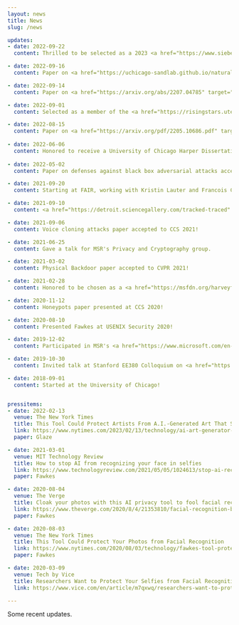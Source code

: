 ```yaml
---
layout: news
title: News
slug: /news

updates:
- date: 2022-09-22
  content: Thrilled to be selected as a 2023 <a href="https://www.siebelscholars.com/scholar-profile/3715/" target="_blank">Siebel Scholar!</a>

- date: 2022-09-16
  content: Paper on <a href="https://uchicago-sandlab.github.io/naturalbackdoors/" target="_blank" class="blog-post-title">finding naturally occuring backdoor datasets</a> accepted to NeurIPS 2022!

- date: 2022-09-14
  content: Paper on <a href="https://arxiv.org/abs/2207.04785" target="_blank" class="blog-post-title">attacking lattice cryptography with transformers</a> accepted to NeurIPS 2022!

- date: 2022-09-01
  content: Selected as a member of the <a href="https://risingstars.utexas.edu/" target="_blank" class="blog-post-title">EECS Rising Stars 2022</a> cohort.

- date: 2022-08-15
  content: Paper on <a href="https://arxiv.org/pdf/2205.10686.pdf" target="_blank">post-breach model recovery</a> accepted to CCS 2022!
  
- date: 2022-06-06
  content: Honored to receive a University of Chicago Harper Dissertation fellowship.
  
- date: 2022-05-02
  content: Paper on defenses against black box adversarial attacks accepted to USENIX 2022!

- date: 2021-09-20
  content: Starting at FAIR, working with Kristin Lauter and Francois Charton.

- date: 2021-09-10
  content: <a href="https://detroit.sciencegallery.com/tracked-traced" target="_blank" class="blog-post-title">Tracked and Traced</a> exhibit, which I helped curate, opened at Science Gallery Detroit.

- date: 2021-09-06
  content: Voice cloning attacks paper accepted to CCS 2021!

- date: 2021-06-25
  content: Gave a talk for MSR's Privacy and Cryptography group.	

- date: 2021-03-02
  content: Physical Backdoor paper accepted to CVPR 2021!

- date: 2021-02-28
  content: Honored to be chosen as a <a href="https://msfdn.org/harveyfellows/overview/" target="_blank" class="blog-post-title">Harvey Fellow</a>.

- date: 2020-11-12
  content: Honeypots paper presented at CCS 2020!

- date: 2020-08-10
  content: Presented Fawkes at USENIX Security 2020!

- date: 2019-12-02
  content: Participated in MSR's <a href="https://www.microsoft.com/en-us/research/video/private-ai-bootcamp-competition-team-7/" target="_blank">Private AI Boot Camp</a>.

- date: 2019-10-30
  content: Invited talk at Stanford EE380 Colloquium on <a href="https://ee.stanford.edu/event/seminar/ee380-computer-systems-colloquium-presents-persistent -and-unforgeable-watermarks" target="_blank">watermarking Deep Neural Networks</a>.

- date: 2018-09-01
  content: Started at the University of Chicago!


pressitems:
- date: 2022-02-13
  venue: The New York Times
  title: This Tool Could Protect Artists From A.I.-Generated Art That Steals Their Style
  link: https://www.nytimes.com/2023/02/13/technology/ai-art-generator-lensa-stable-diffusion.html
  paper: Glaze

- date: 2021-03-01
  venue: MIT Technology Review
  title: How to stop AI from recognizing your face in selfies
  link: https://www.technologyreview.com/2021/05/05/1024613/stop-ai-recognizing-your-face-selfies-machine-learning-facial-recognition-clearview/
  paper: Fawkes

- date: 2020-08-04
  venue: The Verge
  title: Cloak your photos with this AI privacy tool to fool facial recognition
  link: https://www.theverge.com/2020/8/4/21353810/facial-recognition-block-ai-selfie-cloaking-fawkes
  paper: Fawkes

- date: 2020-08-03
  venue: The New York Times
  title: This Tool Could Protect Your Photos from Facial Recognition
  link: https://www.nytimes.com/2020/08/03/technology/fawkes-tool-protects-photos-from-facial-recognition.html
  paper: Fawkes

- date: 2020-03-09
  venue: Tech by Vice
  title: Researchers Want to Protect Your Selfies from Facial Recognition
  link: https://www.vice.com/en/article/m7qxwq/researchers-want-to-protect-your-selfies-from-facial-recognition

---
```


Some recent updates.
<br />
